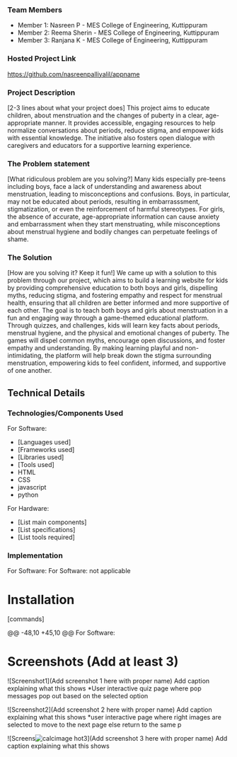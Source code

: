### Team Members
- Member 1: Nasreen P - MES College of Engineering, Kuttippuram
- Member 2: Reema Sherin - MES College of Engineering, Kuttippuram
- Member 3: Ranjana K - MES College of Engineering, Kuttippuram

### Hosted Project Link
https://github.com/nasreenpalliyalil/appname

### Project Description
[2-3 lines about what your project does]
This project aims to educate children, about menstruation and the changes of puberty in a clear, age-appropriate manner. It provides accessible, engaging resources to help normalize conversations about periods, reduce stigma, and empower kids with essential knowledge. The initiative also fosters open dialogue with caregivers and educators for a supportive learning experience.

### The Problem statement
[What ridiculous problem are you solving?]
Many kids especially pre-teens including boys, face a lack of understanding and awareness about menstruation, leading to misconceptions and confusions. Boys, in particular, may not be educated about periods, resulting in embarrasssment, stigmatization, or even the reinforcement of harmful stereotypes. For girls, the absence of accurate, age-appropriate information can cause anxiety and embarrassment when they start menstruating, while misconceptions about menstrual hygiene and bodily changes can perpetuate feelings of shame. 

### The Solution
[How are you solving it? Keep it fun!]
We came up with a solution to this problem through our project, which aims to build a learning website for kids by providing comprehensive education to both boys and girls, dispelling myths, reducing stigma, and fostering empathy and respect for menstrual health, ensuring that all children are better informed and more supportive of each other. The goal is to teach both boys and girls about menstruation in a fun and engaging way through a game-themed educational platform. Through quizzes, and challenges, kids will learn key facts about periods, menstrual hygiene, and the physical and emotional changes of puberty. The games will dispel common myths, encourage open discussions, and foster empathy and understanding. By making learning playful and non-intimidating, the platform will help break down the stigma surrounding menstruation, empowering kids to feel confident, informed, and supportive of one another.

## Technical Details
### Technologies/Components Used
For Software:
- [Languages used]
- [Frameworks used]
- [Libraries used]
- [Tools used]
- HTML
- CSS
- javascript
- python


For Hardware:
- [List main components]
- [List specifications]
- [List tools required]

### Implementation
For Software:
For Software: not applicable
# Installation
[commands]

@@ -48,10 +45,10 @@ For Software:

# Screenshots (Add at least 3)
![Screenshot1](Add screenshot 1 here with proper name)
Add caption explaining what this shows
*User interactive quiz page where pop messages pop out based on the selected option

![Screenshot2](Add screenshot 2 here with proper name)
Add caption explaining what this shows
*user interactive page where right images are selected to move to the next page else return to the same p

![Screens![calcimage](https://github.com/user-attachments/assets/e59e3364-12ec-42ce-90a7-f644aaefdc42)
hot3](Add screenshot 3 here with proper name)
Add caption explaining what this shows
